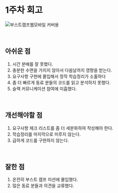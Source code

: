 # 1주차 회고

![부스트캠프웹모바일 커버용](https://github.com/user-attachments/assets/a00b9433-c4ff-4db1-90a6-d4ab3b86afdf)

<br>

## 아쉬운 점
1. 시간 분배를 잘 못했다.
2. 충분한 수면을 가지지 않아서 다음날까지 영향을 받는다.
3. 요구사항 구현에 몰입해서 정작 학습정리가 소홀하다  
4. 좀 더 빠르게 동료 분들의 코드를 읽고 분석하지 못했다.
5. 슬랙 커뮤니케이션 참여에 미흡했다.  

<br>

## 개선해야할 점
1. 요구사항 체크 리스트를 좀 더 세분화하여 작성해야 한다.
2. 학습정리를 마지막으로 미루지 않는다.
3. 급하게 코드를 구현하지 않는다.  

<br>

## 잘한 점
1. 온전히 부스트 캠프 미션에 몰입했다.
2. 많은 동료 분들과 의견을 교류했다.  

<br>

